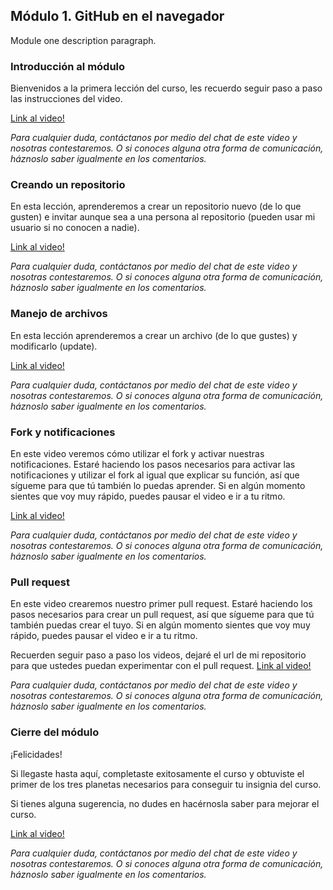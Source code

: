 ## Módulo 1. GitHub en el navegador
Module one description paragraph.

### Introducción al módulo
Bienvenidos a la primera lección del curso, les recuerdo seguir paso a paso las instrucciones del video.

[Link al video!](https://www.youtube.com/watch?v=Q06VSWwDGpM&list=PLI-z6o9BMa6MT_hKWuHES0AjrPsHujCf6&index=3)

*Para cualquier duda, contáctanos por medio del chat de este video y nosotras contestaremos. O si conoces alguna otra forma de comunicación, háznoslo saber igualmente en los comentarios.*

### Creando un repositorio
En esta lección, aprenderemos a crear un repositorio nuevo (de lo que gusten) e invitar aunque sea a una persona 
al repositorio (pueden usar mi usuario si no conocen a nadie). 

[Link al video!](https://www.youtube.com/watch?v=6v5D-KY5eXI&list=PLI-z6o9BMa6MT_hKWuHES0AjrPsHujCf6&index=4)

*Para cualquier duda, contáctanos por medio del chat de este video y nosotras contestaremos. O si conoces alguna otra forma de comunicación, háznoslo saber igualmente en los comentarios.*

### Manejo de archivos
En esta lección aprenderemos a crear un archivo (de lo que gustes) y modificarlo (update).

[Link al video!](https://www.youtube.com/watch?v=xCjVFxV7N1g&list=PLI-z6o9BMa6MT_hKWuHES0AjrPsHujCf6&index=5)

*Para cualquier duda, contáctanos por medio del chat de este video y nosotras contestaremos. O si conoces alguna otra forma de comunicación, háznoslo saber igualmente en los comentarios.*

### Fork y notificaciones
En este video veremos cómo utilizar el fork y activar nuestras notificaciones.
Estaré haciendo los pasos necesarios para activar las notificaciones y utilizar el fork al igual que explicar su función, así que sígueme para que tú también lo puedas aprender. Si en algún momento sientes que voy muy rápido, puedes pausar el video e ir a tu ritmo.

[Link al video!](https://www.youtube.com/watch?v=DcIoa0KM1f4&list=PLI-z6o9BMa6MT_hKWuHES0AjrPsHujCf6&index=6)

*Para cualquier duda, contáctanos por medio del chat de este video y nosotras contestaremos. O si conoces alguna otra forma de comunicación, háznoslo saber igualmente en los comentarios.*

### Pull request
En este video crearemos nuestro primer pull request.
Estaré haciendo los pasos necesarios para crear un pull request, así que sígueme para que tú también puedas crear el tuyo. Si en algún momento sientes que voy muy rápido, puedes pausar el video e ir a tu ritmo.

Recuerden seguir paso a paso los videos, dejaré el url de mi repositorio para que ustedes puedan experimentar con el pull request.
[Link al video!](https://www.youtube.com/watch?v=LfxgjR3aPlg&list=PLI-z6o9BMa6MT_hKWuHES0AjrPsHujCf6&index=7)

*Para cualquier duda, contáctanos por medio del chat de este video y nosotras contestaremos. O si conoces alguna otra forma de comunicación, háznoslo saber igualmente en los comentarios.*

### Cierre del módulo
¡Felicidades! 

Si llegaste hasta aquí, completaste exitosamente el curso y obtuviste el primer de los tres planetas necesarios para conseguir tu insignia del curso. 

Si tienes alguna sugerencia, no dudes en hacérnosla saber para mejorar el curso.

[Link al video!](https://www.youtube.com/watch?v=8-DYQMldChY&list=PLI-z6o9BMa6MT_hKWuHES0AjrPsHujCf6&index=8)

*Para cualquier duda, contáctanos por medio del chat de este video y nosotras contestaremos. O si conoces alguna otra forma de comunicación, háznoslo saber igualmente en los comentarios.*


